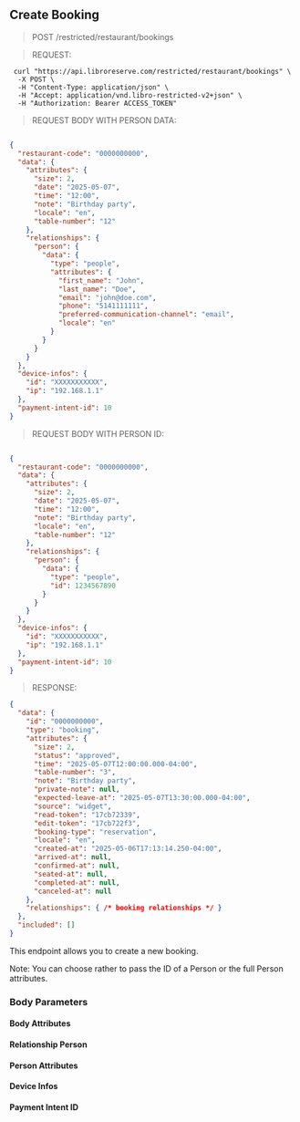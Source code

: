 ## Create Booking

> <span class="method post">POST</span> /restricted/restaurant/bookings

> REQUEST:

```shell
 curl "https://api.libroreserve.com/restricted/restaurant/bookings" \
  -X POST \
  -H "Content-Type: application/json" \
  -H "Accept: application/vnd.libro-restricted-v2+json" \
  -H "Authorization: Bearer ACCESS_TOKEN"
```

> REQUEST BODY WITH PERSON DATA:

```json

{
  "restaurant-code": "0000000000",
  "data": {
    "attributes": {
      "size": 2,
      "date": "2025-05-07",
      "time": "12:00",
      "note": "Birthday party",
      "locale": "en",
      "table-number": "12"
    },
    "relationships": {
      "person": {
        "data": {
          "type": "people",
          "attributes": {
            "first_name": "John",
            "last_name": "Doe",
            "email": "john@doe.com",
            "phone": "5141111111",
            "preferred-communication-channel": "email",
            "locale": "en"
          }
        }
      }
    }
  },
  "device-infos": {
    "id": "XXXXXXXXXXX",
    "ip": "192.168.1.1"
  },
  "payment-intent-id": 10
}
```

> REQUEST BODY WITH PERSON ID:

```json

{
  "restaurant-code": "0000000000",
  "data": {
    "attributes": {
      "size": 2,
      "date": "2025-05-07",
      "time": "12:00",
      "note": "Birthday party",
      "locale": "en",
      "table-number": "12"
    },
    "relationships": {
      "person": {
        "data": {
          "type": "people",
          "id": 1234567890
        }
      }
    }
  },
  "device-infos": {
    "id": "XXXXXXXXXXX",
    "ip": "192.168.1.1"
  },
  "payment-intent-id": 10
}
```

> RESPONSE:

```json
{
  "data": {
    "id": "0000000000",
    "type": "booking",
    "attributes": {
      "size": 2,
      "status": "approved",
      "time": "2025-05-07T12:00:00.000-04:00",
      "table-number": "3",
      "note": "Birthday party",
      "private-note": null,
      "expected-leave-at": "2025-05-07T13:30:00.000-04:00",
      "source": "widget",
      "read-token": "17cb72339",
      "edit-token": "17cb722f3",
      "booking-type": "reservation",
      "locale": "en",
      "created-at": "2025-05-06T17:13:14.250-04:00",
      "arrived-at": null,
      "confirmed-at": null,
      "seated-at": null,
      "completed-at": null,
      "canceled-at": null
    },
    "relationships": { /* booking relationships */ }
  },
  "included": []
}
```

This endpoint allows you to create a new booking.

<aside class="notice">Note: You can choose rather to pass the ID of a Person or the full Person attributes.</aside>

### Body Parameters

<span class="dynamic-attributes" data-attr-type="restaurantCode"></span>

#### Body Attributes

<span class="dynamic-attributes" data-attr-type="createBooking"></span>

#### Relationship Person

<span class="dynamic-attributes" data-attr-type="personId"></span>

#### Person Attributes

<span class="dynamic-attributes" data-attr-type="person"></span>


#### Device Infos

<span class="dynamic-attributes" data-attr-type="deviceInfos"></span>

#### Payment Intent ID

<span class="dynamic-attributes" data-attr-type="paymentIntentId"></span>

